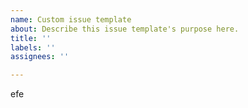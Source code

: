 ```yaml
---
name: Custom issue template
about: Describe this issue template's purpose here.
title: ''
labels: ''
assignees: ''

---
```


efe
